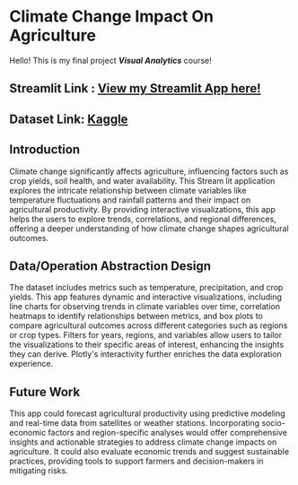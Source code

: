 # Climate Change Impact On Agriculture


Hello! This is my final project  ***Visual Analytics*** course! 

 ## Streamlit Link : [View my Streamlit App here!](https://final-project-va--app-gowthami-sai-pravallika.streamlit.app "Click to view the dashboard")
 
 ## Dataset Link: [Kaggle](https://www.kaggle.com/datasets/waqi786/climate-change-impact-on-agriculture/code)


## Introduction  
Climate change significantly affects agriculture, influencing factors such as crop yields, soil health, and water availability. This Stream lit application explores the intricate relationship between climate variables like temperature fluctuations and rainfall patterns and their impact on agricultural productivity. By providing interactive visualizations, this app helps the users to explore trends, correlations, and regional differences, offering a deeper understanding of how climate change shapes agricultural outcomes.

 ## Data/Operation Abstraction Design  

The dataset includes metrics such as temperature, precipitation, and crop yields. This app features dynamic and interactive visualizations, including line charts for observing trends in climate variables over time, correlation heatmaps to identify relationships between metrics, and box plots to compare agricultural outcomes across different categories such as regions or crop types. Filters for years, regions, and variables allow users to tailor the visualizations to their specific areas of interest, enhancing the insights they can derive. Plotly's interactivity further enriches the data exploration experience.

##  Future Work  
This app could forecast agricultural productivity using predictive modeling and real-time data from satellites or weather stations. Incorporating socio-economic factors and region-specific analyses would offer comprehensive insights and actionable strategies to address climate change impacts on agriculture. It could also evaluate economic trends and suggest sustainable practices, providing tools to support farmers and decision-makers in mitigating risks.
